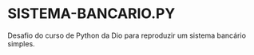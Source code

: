 # SISTEMA-BANCARIO.PY
Desafio do curso de Python da Dio para reproduzir um sistema bancário simples.
